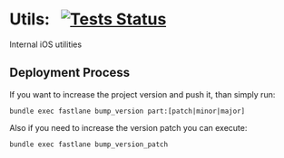 # Utils: &nbsp; [![Tests Status](https://github.com/pixera-apps/utils/workflows/pull-request/badge.svg)](https://github.com/pixera-apps/utils/actions?query=workflow:pull-request)

Internal iOS utilities

## Deployment Process

If you want to increase the project version and push it, than simply run:

`bundle exec fastlane bump_version part:[patch|minor|major]`

Also if you need to increase the version patch you can execute:

`bundle exec fastlane bump_version_patch`
